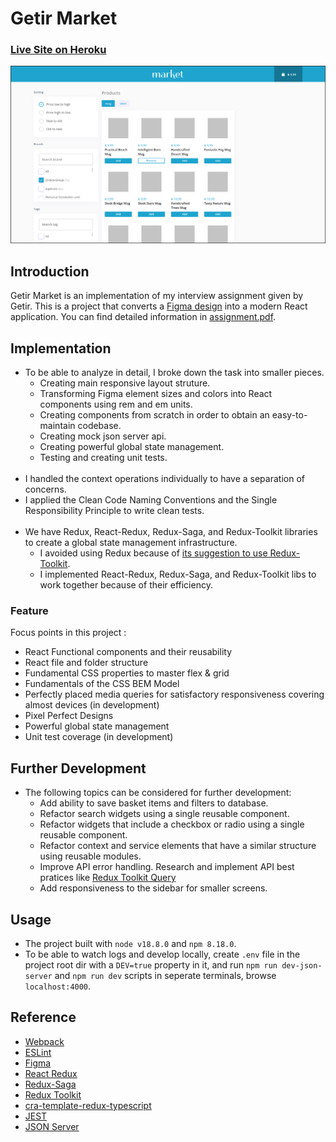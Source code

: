 # Getir Market
### [Live Site on Heroku](https://serdarsen-getir-market.herokuapp.com/)

![Getir Market](./docs/screenshot.png)

## Introduction
Getir Market is an implementation of my interview assignment given by Getir. This is a project that converts a [Figma design](./docs/design.fig) into a modern React application. You can find detailed information in [assignment.pdf](./docs/assignment.pdf).

## Implementation
* To be able to analyze in detail, I broke down the task into smaller pieces.
    * Creating main responsive layout struture. 
    * Transforming Figma element sizes and colors into React components using rem and em units. 
    * Creating components from scratch in order to obtain an easy-to-maintain codebase. 
    * Creating mock json server api.
    * Creating powerful global state management.
    * Testing and creating unit tests.
<br/><br/>    
* I handled the context operations individually to have a separation of concerns.  
* I applied the Clean Code Naming Conventions and the Single Responsibility Principle to write clean tests.
<br/><br/>
* We have Redux, React-Redux, Redux-Saga, and Redux-Toolkit libraries to create a global state management infrastructure.
    *  I avoided using Redux because of [its suggestion to use Redux-Toolkit](https://redux.js.org/introduction/why-rtk-is-redux-today).
    *  I implemented React-Redux, Redux-Saga, and Redux-Toolkit libs to work together because of their efficiency.

### Feature

Focus points in this project :

- React Functional components and their reusability
- React file and folder structure
- Fundamental CSS properties to master flex & grid
- Fundamentals of the CSS BEM Model
- Perfectly placed media queries for satisfactory responsiveness covering almost devices (in development)
- Pixel Perfect Designs
- Powerful global state management
- Unit test coverage (in development)

## Further Development
* The following topics can be considered for further development:
    * Add ability to save basket items and filters to database.
    * Refactor search widgets using a single reusable component.
    * Refactor widgets that include a checkbox or radio using a single reusable component.
    * Refactor context and service elements that have a similar structure using reusable modules.
    * Improve API error handling. Research and implement API best pratices like [Redux Toolkit Query](https://redux-toolkit.js.org/rtk-query/usage/examples)
    * Add responsiveness to the sidebar for smaller screens.

## Usage
- The project built with `node v18.8.0` and `npm 8.18.0`.
- To be able to watch logs and develop locally, create `.env` file in the project root dir with a `DEV=true` property in it, and run `npm run dev-json-server` and `npm run dev` scripts in seperate terminals, browse `localhost:4000`.

## Reference
- [Webpack](https://webpack.js.org/)
- [ESLint](https://eslint.org/)
- [Figma](https://www.figma.com)
- [React Redux](https://react-redux.js.org/)
- [Redux-Saga](https://redux-saga.js.org/)
- [Redux Toolkit](https://redux-toolkit.js.org/)
- [cra-template-redux-typescript](https://github.com/reduxjs/cra-template-redux-typescript)
- [JEST](https://jestjs.io/)
- [JSON Server](https://github.com/typicode/json-server)